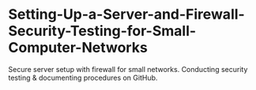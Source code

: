 # Setting-Up-a-Server-and-Firewall-Security-Testing-for-Small-Computer-Networks
Secure server setup with firewall for small networks. Conducting security testing &amp; documenting procedures on GitHub.
